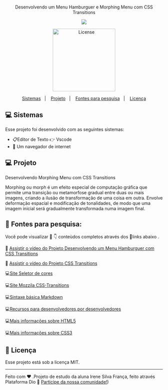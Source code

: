 #
<p align="center">
Desenvolvendo um Menu Hamburguer e Morphing Menu com CSS Transitions
 </p>
 <p align="center">
 <a href="https://www.youtube.com/watch?v=TnGlAPn7J_8"><img src="https://img.shields.io/badge/-Youtube-%23EA4335?style=for-the-badge&logo=youtube&logoColor=white" target="_blank"></a>
  </p>
 

<p align="center">
  <img alt="License" src="https://cdn.freebiesupply.com/logos/large/2x/css-3-logo-png-transparent.png" width="200px">
  </p>



<p align="center">
  <a href="#-sistemas">Sistemas</a>&nbsp;&nbsp;&nbsp;|&nbsp;&nbsp;&nbsp;
  <a href="#-projeto">Projeto</a>&nbsp;&nbsp;&nbsp;|&nbsp;&nbsp;&nbsp;
  <a href="#-fontes-para-pesquisa">Fontes para pesquisa</a>&nbsp;&nbsp;&nbsp;|&nbsp;&nbsp;&nbsp;
  <a href="#memo-licença">Licença</a>
</p>


  
 ## 💻 Sistemas

Esse projeto foi desenvolvido com as seguintes sistemas:

- 📋Editor de Texto 👉 Vscode
- 📳 Um navegador de internet


## 💻 Projeto

Desenvolvendo Morphing Menu com CSS Transitions

Morphing ou morph é um efeito especial de computação gráfica que permite uma transição ou metamorfose gradual entre duas ou mais imagens, criando a ilusão de transformação de uma coisa em outra. Envolve deformação espacial e modificação de tonalidades, de modo que uma imagem inicial será gradualmente transformada numa imagem final.

## 🔎 Fontes para pesquisa:  

Você pode visualizar 👀 👇 conteùdos completos através dos 🔗links abaixo .

🎥 [Assistir o vídeo do Projeto Desenvolvendo um Menu Hamburguer  com CSS Transitions](https://youtu.be/zrfSmAmAQW8)

🎥 [Assistir o vídeo do Projeto CSS Transitions](https://www.youtube.com/watch?v=TnGlAPn7J_8)

💻[Site Seletor de cores](https://developer.mozilla.org/pt-BR/docs/Web/CSS/CSS_Colors/Color_picker_tool)

💻[Site Mozzila CSS-Transitions](https://developer.mozilla.org/pt-BR/docs/Web/CSS/CSS_Transitions/Using_CSS_transitions)

💻[Sintaxe básica Markdown](https://www.markdownguide.org/basic-syntax/)

💻[Recursos para desenvolvedores,por desenvolvedores](https://developer.mozilla.org/pt-BR/)

💻[Mais informações sobre HTML5](https://html5.org/)

💻[Mais informações sobre CSS3](https://www.w3.org/Style/CSS/Overview.en.html)

## :memo: Licença

Esse projeto está sob a licença MIT.

---


Feito com ♥ .Projeto de estudo da aluna Irene Silva França, feito através Plataforma Dio :wave: [Participe da nossa comunidade!](https://www.dio.me/))
